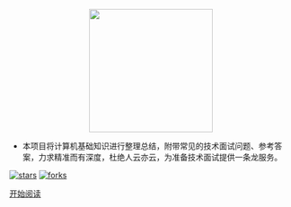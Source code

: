 <p align="center">
<img width="220px" src="https://z3.ax1x.com/2021/09/05/hRsW34.png" />
</p>


- 本项目将计算机基础知识进行整理总结，附带常见的技术面试问题、参考答案，力求精准而有深度，杜绝人云亦云，为准备技术面试提供一条龙服务。

[![stars](https://badgen.net/github/stars/frankcbliu/Interview_Notes?icon=github&color=4ab8a1)](https://github.com/frankcbliu/Interview_Notes) [![forks](https://badgen.net/github/forks/frankcbliu/Interview_Notes?icon=github&color=4ab8a1)](https://github.com/frankcbliu/Interview_Notes)

[开始阅读](HomePage.md)

